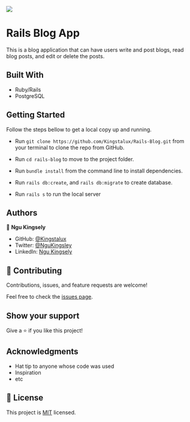![](https://img.shields.io/badge/Microverse-blueviolet)

# Rails Blog App
This is a blog application that can have users write and post blogs, read blog posts, and edit or delete the posts.




## Built With

  - Ruby/Rails
  - PostgreSQL




## Getting Started

Follow the steps bellow to get a local copy up and running.

- Run `git clone https://github.com/Kingstalux/Rails-Blog.git` from your terminal to clone the repo from GitHub.

- Run `cd rails-blog` to move to the project folder.

-  Run `bundle install` from the command line to install dependencies.

-  Run `rails db:create`, and `rails db:migrate` to create database.

-  Run `rails s` to run the local server





## Authors

👤 **Ngu Kingsely**

- GitHub: [@Kingstalux](https://github.com/Kingstalux)
- Twitter: [@NguKingsley](https://twitter.com/NguKingsley)
- LinkedIn: [Ngu Kingsely](https://www.linkedin.com/in/ngu-kingsely-junior-cho-974b60136/)


## 🤝 Contributing

Contributions, issues, and feature requests are welcome!

Feel free to check the [issues page](../../issues/).

## Show your support

Give a ⭐️ if you like this project!

## Acknowledgments

- Hat tip to anyone whose code was used
- Inspiration
- etc

## 📝 License

This project is [MIT](./MIT.md) licensed.